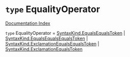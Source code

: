# `type` EqualityOperator

[Documentation Index](../README.md)

`type` EqualityOperator = [SyntaxKind.EqualsEqualsToken](../private.enum.SyntaxKind/README.md#equalsequalstoken--35) | [SyntaxKind.EqualsEqualsEqualsToken](../private.enum.SyntaxKind/README.md#equalsequalsequalstoken--37) | [SyntaxKind.ExclamationEqualsEqualsToken](../private.enum.SyntaxKind/README.md#exclamationequalsequalstoken--38) | [SyntaxKind.ExclamationEqualsToken](../private.enum.SyntaxKind/README.md#exclamationequalstoken--36)